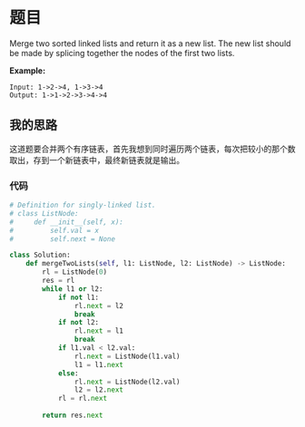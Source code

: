 # 题目

Merge two sorted linked lists and return it as a new list. The new list should be made by splicing together the nodes of the first two lists.

**Example:**

```
Input: 1->2->4, 1->3->4
Output: 1->1->2->3->4->4
```

## 我的思路

这道题要合并两个有序链表，首先我想到同时遍历两个链表，每次把较小的那个数取出，存到一个新链表中，最终新链表就是输出。

### 代码

```python
# Definition for singly-linked list.
# class ListNode:
#     def __init__(self, x):
#         self.val = x
#         self.next = None

class Solution:
    def mergeTwoLists(self, l1: ListNode, l2: ListNode) -> ListNode:
        rl = ListNode(0)
        res = rl
        while l1 or l2:
            if not l1:
                rl.next = l2
                break
            if not l2:
                rl.next = l1
                break
            if l1.val < l2.val:
                rl.next = ListNode(l1.val)
                l1 = l1.next
            else:
                rl.next = ListNode(l2.val)
                l2 = l2.next
            rl = rl.next
            
        return res.next
```